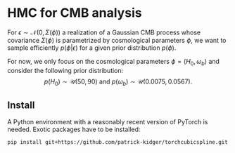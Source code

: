# HMC for CMB analysis

For $\epsilon \sim \mathcal{N}(0, \Sigma(\phi))$ a realization of a Gaussian CMB process whose covariance $\Sigma(\phi)$ is parametrized by cosmological parameters $\phi$, we want to sample efficiently $p(\phi | \epsilon)$ for a given prior distribution $p(\phi)$.

For now, we only focus on the cosmological parameters $\phi = (H_0, \omega_b)$ and consider the following prior distribution:
$$ p(H_0) \sim \mathcal{U}(50, 90)~\mathrm{and}~p(\omega_b) \sim \mathcal{U}(0.0075, 0.0567). $$

## Install

A Python environment with a reasonably recent version of PyTorch is needed. Exotic packages have to be installed:

    pip install git+https://github.com/patrick-kidger/torchcubicspline.git
